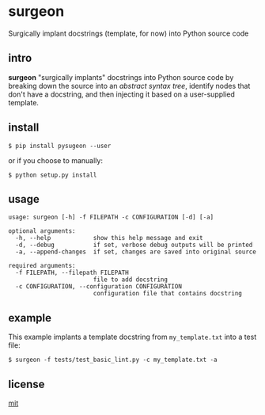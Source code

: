 # surgeon

Surgically implant docstrings (template, for now) into Python source code

## intro

__surgeon__ "surgically implants" docstrings into Python source code by breaking
down the source into an _abstract syntax tree_, identify nodes that don't have a
docstring, and then injecting it based on a user-supplied template.

## install

```
$ pip install pysugeon --user
```

or if you choose to manually:

```
$ python setup.py install
```

## usage

```
usage: surgeon [-h] -f FILEPATH -c CONFIGURATION [-d] [-a]

optional arguments:
  -h, --help            show this help message and exit
  -d, --debug           if set, verbose debug outputs will be printed
  -a, --append-changes  if set, changes are saved into original source

required arguments:
  -f FILEPATH, --filepath FILEPATH
                        file to add docstring
  -c CONFIGURATION, --configuration CONFIGURATION
                        configuration file that contains docstring
```

## example

This example implants a template docstring from `my_template.txt` into
a test file:

```
$ surgeon -f tests/test_basic_lint.py -c my_template.txt -a
```

## license

[mit](https://codemuch.tech/license.txt)
